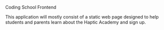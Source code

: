 Coding School Frontend

This application will mostly consist of a static web page designed to help students and parents learn about
the Haptic Academy and sign up.